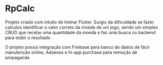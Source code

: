 <h1> RpCalc </h1>

Projeto criado com intuito de treinar Flutter. Surgiu da dificuldade se fazer calculos identificar o valor correto da moeda de um jogo, sendo um simples CRUD
que recebe uma quantidade da moeda e faz uma busca no backend para exibir o resultado

O projeto possui integração com Firebase para banco de dados de fácil manutenção online, Adsense e In-app purchase para remoção de propaganda
